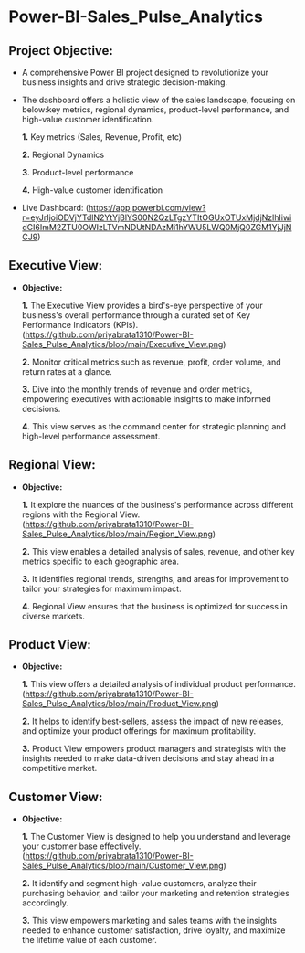 # Power-BI-Sales_Pulse_Analytics

## Project Objective:

- A comprehensive Power BI project designed to revolutionize your business insights and drive strategic decision-making.
- The dashboard offers a holistic view of the sales landscape, focusing on below:key metrics, regional dynamics, product-level performance, and high-value customer identification.
  
    **1.** Key metrics (Sales, Revenue, Profit, etc)
  
    **2.** Regional Dynamics
  
    **3.** Product-level performance
  
    **4.** High-value customer identification
  
- Live Dashboard: (https://app.powerbi.com/view?r=eyJrIjoiODVjYTdlN2YtYjBlYS00N2QzLTgzYTItOGUxOTUxMjdjNzlhIiwidCI6ImM2ZTU0OWIzLTVmNDUtNDAzMi1hYWU5LWQ0MjQ0ZGM1YjJjNCJ9)

## Executive View:

- **Objective:**

    **1.** The Executive View provides a bird's-eye perspective of your business's overall performance through a curated set of Key Performance Indicators (KPIs).(https://github.com/priyabrata1310/Power-BI-Sales_Pulse_Analytics/blob/main/Executive_View.png)

    **2.**  Monitor critical metrics such as revenue, profit, order volume, and return rates at a glance.
  
    **3.** Dive into the monthly trends of revenue and order metrics, empowering executives with actionable insights to make informed decisions.

    **4.** This view serves as the command center for strategic planning and high-level performance assessment.

## Regional View:

- **Objective:**

    **1.** It explore the nuances of the business's performance across different regions with the Regional View.(https://github.com/priyabrata1310/Power-BI-Sales_Pulse_Analytics/blob/main/Region_View.png)

    **2.** This view enables a detailed analysis of sales, revenue, and other key metrics specific to each geographic area.

    **3.** It identifies regional trends, strengths, and areas for improvement to tailor your strategies for maximum impact.

    **4.** Regional View ensures that the business is optimized for success in diverse markets.

## Product View:

- **Objective:**

    **1.** This view offers a detailed analysis of individual product performance.(https://github.com/priyabrata1310/Power-BI-Sales_Pulse_Analytics/blob/main/Product_View.png)

    **2.** It helps to identify best-sellers, assess the impact of new releases, and optimize your product offerings for maximum profitability.
  
    **3.** Product View empowers product managers and strategists with the insights needed to make data-driven decisions and stay ahead in a competitive market.

## Customer View:

- **Objective:**

    **1.** The Customer View is designed to help you understand and leverage your customer base effectively.(https://github.com/priyabrata1310/Power-BI-Sales_Pulse_Analytics/blob/main/Customer_View.png)

    **2.** It identify and segment high-value customers, analyze their purchasing behavior, and tailor your marketing and retention strategies accordingly.

    **3.** This view empowers marketing and sales teams with the insights needed to enhance customer satisfaction, drive loyalty, and maximize the lifetime value of each customer.
  
